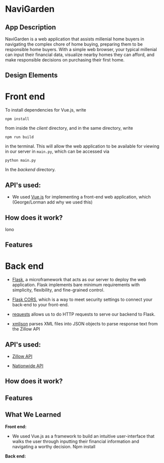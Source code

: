 # NaviGarden

## App Description

NaviGarden is a web application that assists millenial home buyers in navigating the complex chore of home buying, preparing them to be responsible home buyers. With a simple web browser, your typical millenial can input their financial data, visualize nearby homes they can afford, and make responsible decisions on purchasing their first home. 

## Design Elements 



# Front end

To install dependencies for Vue.js, write

`npm install`

from inside the *client* directory, and in the same directory, write

`npm run build`

in the terminal. This will allow the web application to be available for viewing in our server in `main.py`, which can be accessed via

`python main.py`

In the *backend* directory.

## API's used:

+ We used [Vue.js](https://vuejs.org/) for implementing a front-end web application, which (George/Lorman add why we used this)

## How does it work?

Iono

## Features

# Back end

+ [Flask](http://flask.pocoo.org/), a microframework that acts as our server to deploy the web application. Flask implements bare minimum requirements with simplicity, flexibility, and fine-grained control. 

+ [Flask CORS](http://flask-cors.readthedocs.io/en/latest/), which is a way to meet security settings to connect your back-end to your front-end.

+ [requests](http://docs.python-requests.org/en/master/) allows us to do HTTP requests to serve our backend to Flask.

+ [xmljson](https://pypi.org/project/xmljson/) parses XML files into JSON objects to parse response text from the Zillow API

## API's used:

+ [Zillow API](https://www.zillow.com/howto/api/APIOverview.htm)

+ [Nationwide API](https://app.swaggerhub.com/apis/NationwideInsurance/Hackathon-May-2018/1.0.0)

## How does it work?

## Features


## What We Learned

**Front end:**
+ We used Vue.js as a framework to build an intuitive user-interface that walks the user through inputting their financial information and navigating a worthy decision.
Npm install


**Back end:** 

